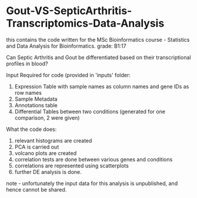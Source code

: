 # Gout-VS-SepticArthritis-Transcriptomics-Data-Analysis
this contains the code written for the MSc Bioinformatics course - Statistics and Data Analysis for Bioinformatics. grade: B1:17

Can Septic Arthritis and Gout be differentiated based on their transcriptional profiles in blood?

Input Required for code (provided in 'inputs' folder:
1) Expression Table with sample names as column names and gene IDs as row names
2) Sample Metadata
3) Annotations table
4) Differential Tables between two conditions (generated for one comparison, 2 were given)

What the code does:
1) relevant histograms are created
2) PCA is carried out
3) volcano plots are created
4) correlation tests are done between various genes and conditions
5) correlations are represented using scatterplots
6) further DE analysis is done.

note - unfortunately the input data for this analysis is unpublished, and hence cannot be shared.
